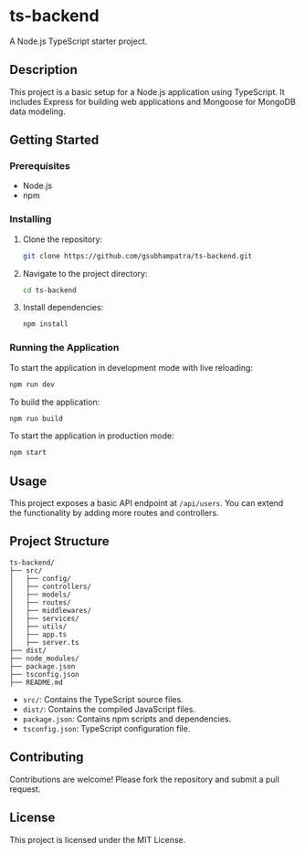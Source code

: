 
# ts-backend

A Node.js TypeScript starter project.

## Description

This project is a basic setup for a Node.js application using TypeScript. It includes Express for building web applications and Mongoose for MongoDB data modeling.

## Getting Started

### Prerequisites

- Node.js 
- npm

### Installing

1. Clone the repository:

    ```bash
    git clone https://github.com/gsubhampatra/ts-backend.git
    ```

2. Navigate to the project directory:

    ```bash
    cd ts-backend
    ```

3. Install dependencies:

    ```bash
    npm install
    ```

### Running the Application

To start the application in development mode with live reloading:

```bash
npm run dev
```

To build the application:

```bash
npm run build
```

To start the application in production mode:

```bash
npm start
```

## Usage

This project exposes a basic API endpoint at `/api/users`. You can extend the functionality by adding more routes and controllers.

## Project Structure

```plaintext
ts-backend/
├── src/
│   ├── config/
│   ├── controllers/
│   ├── models/
│   ├── routes/
│   ├── middlewares/
│   ├── services/
│   ├── utils/
│   ├── app.ts
│   ├── server.ts
├── dist/
├── node_modules/
├── package.json
├── tsconfig.json
├── README.md
```

- `src/`: Contains the TypeScript source files.
- `dist/`: Contains the compiled JavaScript files.
- `package.json`: Contains npm scripts and dependencies.
- `tsconfig.json`: TypeScript configuration file.

## Contributing

Contributions are welcome! Please fork the repository and submit a pull request.

## License

This project is licensed under the MIT License.

